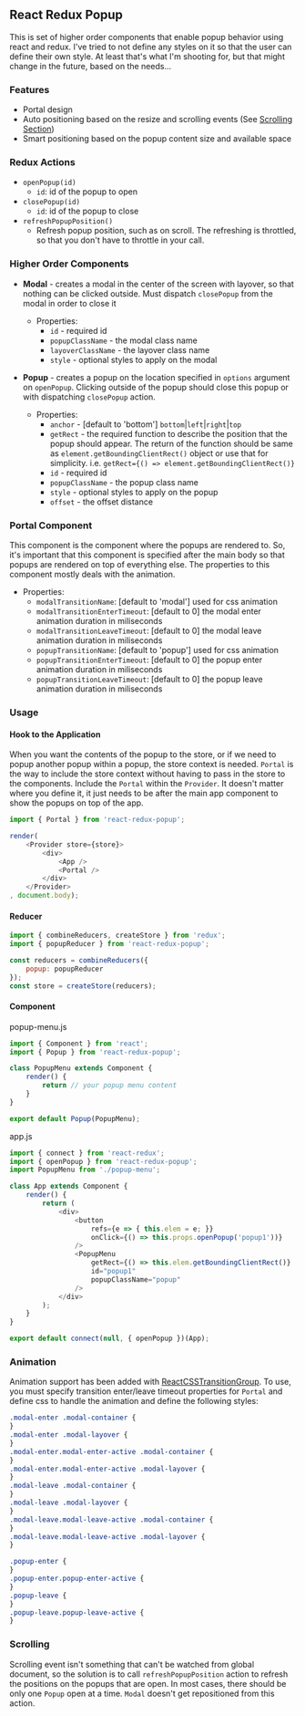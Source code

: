 ## React Redux Popup

This is set of higher order components that enable popup behavior using react and redux.  I've tried to not define any styles on it so that the user can define their own style.  At least that's what I'm shooting for, but that might change in the future, based on the needs...

### Features
 - Portal design
 - Auto positioning based on the resize and scrolling events (See [Scrolling Section](https://github.com/ryank109/react-redux-popup#scrolling))
 - Smart positioning based on the popup content size and available space

### Redux Actions
 - `openPopup(id)`
    - `id`: id of the popup to open
 - `closePopup(id)`
    - `id`: id of the popup to close
 - `refreshPopupPosition()`
    - Refresh popup position, such as on scroll. The refreshing is throttled, so that you don't have to throttle in your call.

### Higher Order Components
 - **Modal** - creates a modal in the center of the screen with layover, so that nothing can be clicked outside.  Must dispatch `closePopup` from the modal in order to close it
   - Properties:
     - `id` - required id
     - `popupClassName` - the modal class name
     - `layoverClassName` - the layover class name
     - `style` - optional styles to apply on the modal

 - **Popup** - creates a popup on the location specified in `options` argument on `openPopup`.  Clicking outside of the popup should close this popup or with dispatching `closePopup` action.
   - Properties:
     - `anchor` - [default to 'bottom'] `bottom`|`left`|`right`|`top`
     - `getRect` - the required function to describe the position that the popup should appear. The return of the function should be same as `element.getBoundingClientRect()` object or use that for simplicity. i.e. `getRect={() => element.getBoundingClientRect()}`
     - `id` - required id
     - `popupClassName` - the popup class name
     - `style` - optional styles to apply on the popup
     - `offset` - the offset distance

### Portal Component
This component is the component where the popups are rendered to.  So, it's important that this component is specified after the main body so that popups are rendered on top of everything else.  The properties to this component mostly deals with the animation.

 - Properties:
   - `modalTransitionName`: [default to 'modal'] used for css animation
   - `modalTransitionEnterTimeout`: [default to 0] the modal enter animation duration in miliseconds
   - `modalTransitionLeaveTimeout`: [default to 0] the modal leave animation duration in miliseconds
   - `popupTransitionName`: [default to 'popup'] used for css animation
   - `popupTransitionEnterTimeout`: [default to 0] the popup enter animation duration in miliseconds
   - `popupTransitionLeaveTimeout`: [default to 0] the popup leave animation duration in miliseconds

### Usage

#### Hook to the Application
When you want the contents of the popup to the store, or if we need to popup another popup within a popup, the store context is needed. `Portal` is the way to include the store context without having to pass in the store to the components. Include the `Portal` within the `Provider`. It doesn't matter where you define it, it just needs to be after the main app component to show the popups on top of the app.

```javascript
import { Portal } from 'react-redux-popup';

render(
    <Provider store={store}>
        <div>
            <App />
            <Portal />
        </div>
    </Provider>
, document.body);
```

#### Reducer
```javascript
import { combineReducers, createStore } from 'redux';
import { popupReducer } from 'react-redux-popup';

const reducers = combineReducers({
    popup: popupReducer
});
const store = createStore(reducers);
```

#### Component

popup-menu.js
```javascript
import { Component } from 'react';
import { Popup } from 'react-redux-popup';

class PopupMenu extends Component {
    render() {
        return // your popup menu content
    }
}

export default Popup(PopupMenu);
```

app.js
```javascript
import { connect } from 'react-redux';
import { openPopup } from 'react-redux-popup';
import PopupMenu from './popup-menu';

class App extends Component {
    render() {
        return (
            <div>
                <button
                    refs={e => { this.elem = e; }}
                    onClick={() => this.props.openPopup('popup1'))}
                />
                <PopupMenu
                    getRect={() => this.elem.getBoundingClientRect()}
                    id="popup1"
                    popupClassName="popup"
                />
            </div>
        );
    }
}

export default connect(null, { openPopup })(App);
```

### Animation

Animation support has been added with [ReactCSSTransitionGroup](https://facebook.github.io/react/docs/animation.html).
To use, you must specify transition enter/leave timeout properties for `Portal` and define css to handle the animation and define the following styles:

```css
.modal-enter .modal-container {
}
.modal-enter .modal-layover {
}
.modal-enter.modal-enter-active .modal-container {
}
.modal-enter.modal-enter-active .modal-layover {
}
.modal-leave .modal-container {
}
.modal-leave .modal-layover {
}
.modal-leave.modal-leave-active .modal-container {
}
.modal-leave.modal-leave-active .modal-layover {
}

.popup-enter {
}
.popup-enter.popup-enter-active {
}
.popup-leave {
}
.popup-leave.popup-leave-active {
}
```

### Scrolling

Scrolling event isn't something that can't be watched from global document, so the solution is to call `refreshPopupPosition` action to refresh the positions on the popups that are open. In most cases, there should be only one `Popup` open at a time. `Modal` doesn't get repositioned from this action.
